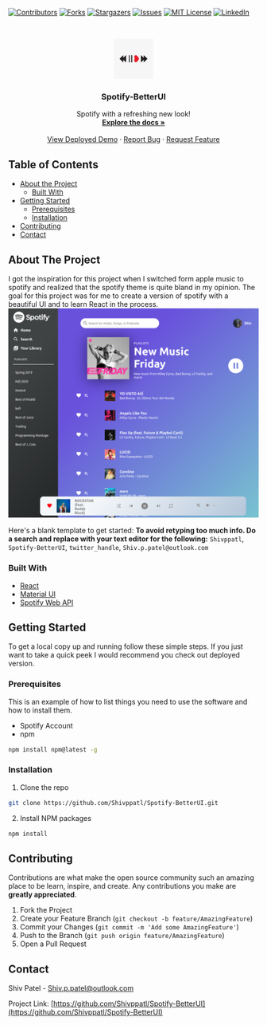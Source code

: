 <!--
*** Thanks for checking out this README Template. If you have a suggestion that would
*** make this better, please fork the repo and create a pull request or simply open
*** an issue with the tag "enhancement".
*** Thanks again! Now go create something AMAZING! :D
***
***
***
*** To avoid retyping too much info. Do a search and replace for the following:
*** Shivppatl, Spotify-BetterUI, twitter_handle, Shiv.p.patel@outlook.com
-->





<!-- PROJECT SHIELDS -->
<!--
*** I'm using markdown "reference style" links for readability.
*** Reference links are enclosed in brackets [ ] instead of parentheses ( ).
*** See the bottom of this document for the declaration of the reference variables
*** for contributors-url, forks-url, etc. This is an optional, concise syntax you may use.
*** https://www.markdownguide.org/basic-syntax/#reference-style-links
-->
[![Contributors][contributors-shield]][contributors-url]
[![Forks][forks-shield]][forks-url]
[![Stargazers][stars-shield]][stars-url]
[![Issues][issues-shield]][issues-url]
[![MIT License][license-shield]][license-url]
[![LinkedIn][linkedin-shield]][linkedin-url]



<!-- PROJECT LOGO -->
<br />
<p align="center">
  <a href="https://github.com/Shivppatl/Spotify-BetterUI">
    <img src="images/logo.jpg" alt="Logo" width="80" height="80">
  </a>

  <h3 align="center">Spotify-BetterUI</h3>

  <p align="center">
    Spotify with a refreshing new look!
    <br />
    <a href="https://github.com/Shivppatl/Spotify-BetterUI"><strong>Explore the docs »</strong></a>
    <br />
    <br />
    <a href="https://spotify-clone-shivppatel.herokuapp.com/">View Deployed Demo</a>
    ·
    <a href="https://github.com/Shivppatl/Spotify-BetterUI/issues">Report Bug</a>
    ·
    <a href="https://github.com/Shivppatl/Spotify-BetterUI/issues">Request Feature</a>
  </p>
</p>



<!-- TABLE OF CONTENTS -->
## Table of Contents

* [About the Project](#about-the-project)
  * [Built With](#built-with)
* [Getting Started](#getting-started)
  * [Prerequisites](#prerequisites)
  * [Installation](#installation)
* [Contributing](#contributing)
* [Contact](#contact)



<!-- ABOUT THE PROJECT -->
## About The Project

I got the inspiration for this project when I switched form apple music to spotify and realized that the spotify theme is quite bland in my opinion. The goal for this project was for me to create a version of spotify with a beautiful UI and to learn React in the process.
[![Product Name Screen Shot][product-screenshot]](https://spotify-clone-shivppatel.herokuapp.com/)

Here's a blank template to get started:
**To avoid retyping too much info. Do a search and replace with your text editor for the following:**
`Shivppatl`, `Spotify-BetterUI`, `twitter_handle`, `Shiv.p.patel@outlook.com`


### Built With

* [React](https://reactjs.org)
* [Material UI](https://material-ui.com)
* [Spotify Web API](https://developer.spotify.com/documentation/web-api)



<!-- GETTING STARTED -->
## Getting Started

To get a local copy up and running follow these simple steps. If you just want to take a quick peek I would recommend you check out deployed version.

### Prerequisites

This is an example of how to list things you need to use the software and how to install them.
* Spotify Account
* npm
```sh
npm install npm@latest -g
```

### Installation

1. Clone the repo
```sh
git clone https://github.com/Shivppatl/Spotify-BetterUI.git
```
2. Install NPM packages
```sh
npm install
```

<!-- CONTRIBUTING -->
## Contributing

Contributions are what make the open source community such an amazing place to be learn, inspire, and create. Any contributions you make are **greatly appreciated**.

1. Fork the Project
2. Create your Feature Branch (`git checkout -b feature/AmazingFeature`)
3. Commit your Changes (`git commit -m 'Add some AmazingFeature'`)
4. Push to the Branch (`git push origin feature/AmazingFeature`)
5. Open a Pull Request


<!-- CONTACT -->
## Contact

Shiv Patel - Shiv.p.patel@outlook.com

Project Link: [https://github.com/Shivppatl/Spotify-BetterUI](https://github.com/Shivppatl/Spotify-BetterUI)


<!-- MARKDOWN LINKS & IMAGES -->
<!-- https://www.markdownguide.org/basic-syntax/#reference-style-links -->
[contributors-shield]: https://img.shields.io/github/contributors/Shivppatl/repo.svg?style=flat-square
[contributors-url]: https://github.com/Shivppatl/repo/graphs/contributors
[forks-shield]: https://img.shields.io/github/forks/Shivppatl/repo.svg?style=flat-square
[forks-url]: https://github.com/Shivppatl/repo/network/members
[stars-shield]: https://img.shields.io/github/stars/Shivppatl/repo.svg?style=flat-square
[stars-url]: https://github.com/Shivppatl/repo/stargazers
[issues-shield]: https://img.shields.io/github/issues/Shivppatl/repo.svg?style=flat-square
[issues-url]: https://github.com/Shivppatl/repo/issues
[license-shield]: https://img.shields.io/github/license/Shivppatl/repo.svg?style=flat-square
[license-url]: https://github.com/Shivppatl/repo/blob/master/LICENSE.txt
[linkedin-shield]: https://img.shields.io/badge/-LinkedIn-black.svg?style=flat-square&logo=linkedin&colorB=555
[linkedin-url]: https://linkedin.com/in/Shivppatl
[product-screenshot]: images/screenshot.png